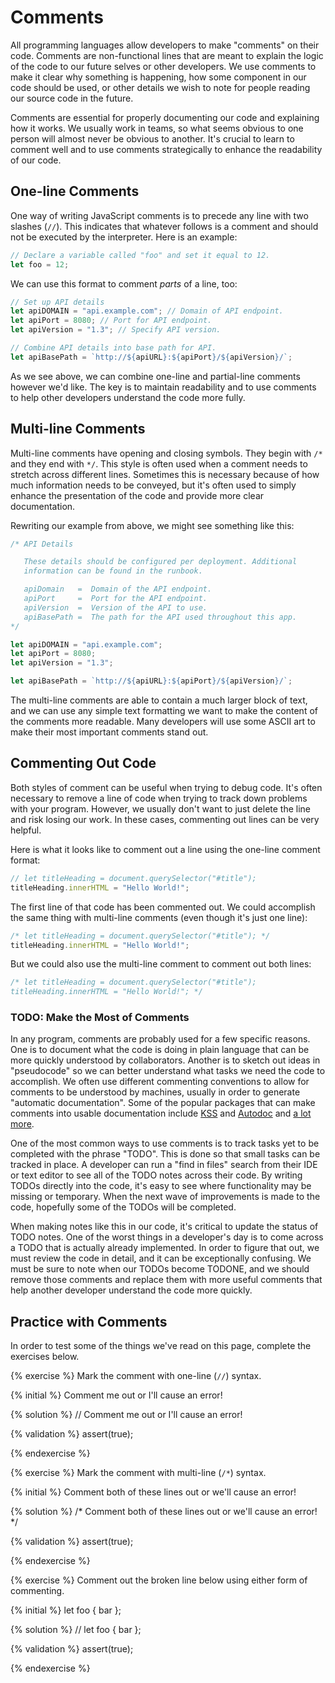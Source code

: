# Comments

All programming languages allow developers to make "comments" on their code. Comments are non-functional lines that are meant to explain the logic of the code to our future selves or other developers. We use comments to make it clear why something is happening, how some component in our code should be used, or other details we wish to note for people reading our source code in the future. 

Comments are essential for properly documenting our code and explaining how it works. We usually work in teams, so what seems obvious to one person will almost never be obvious to another. It's crucial to learn to comment well and to use comments strategically to enhance the readability of our code.

## One-line Comments

One way of writing JavaScript comments is to precede any line with two slashes (`//`). This indicates that whatever follows is a comment and should not be executed by the interpreter. Here is an example:

```js
// Declare a variable called "foo" and set it equal to 12.
let foo = 12;
```

We can use this format to comment _parts_ of a line, too:

```js
// Set up API details
let apiDOMAIN = "api.example.com"; // Domain of API endpoint.
let apiPort = 8080; // Port for API endpoint.
let apiVersion = "1.3"; // Specify API version.

// Combine API details into base path for API.
let apiBasePath = `http://${apiURL}:${apiPort}/${apiVersion}/`;
```
As we see above, we can combine one-line and partial-line comments however we'd like. The key is to maintain readability and to use comments to help other developers understand the code more fully.

## Multi-line Comments

Multi-line comments have opening and closing symbols. They begin with `/*` and they end with `*/`. This style is often used when a comment needs to stretch across different lines. Sometimes this is necessary because of how much information needs to be conveyed, but it's often used to simply enhance the presentation of the code and provide more clear documentation.

Rewriting our example from above, we might see something like this:

```js
/* API Details

   These details should be configured per deployment. Additional
   information can be found in the runbook.

   apiDomain   =  Domain of the API endpoint.
   apiPort     =  Port for the API endpoint.
   apiVersion  =  Version of the API to use.
   apiBasePath =  The path for the API used throughout this app.
*/

let apiDOMAIN = "api.example.com"; 
let apiPort = 8080; 
let apiVersion = "1.3"; 

let apiBasePath = `http://${apiURL}:${apiPort}/${apiVersion}/`;
```

The multi-line comments are able to contain a much larger block of text, and we can use any simple text formatting we want to make the content of the comments more readable. Many developers will use some ASCII art to make their most important comments stand out.

## Commenting Out Code

Both styles of comment can be useful when trying to debug code. It's often necessary to remove a line of code when trying to track down problems with your program. However, we usually don't want to just delete the line and risk losing our work. In these cases, commenting out lines can be very helpful.

Here is what it looks like to comment out a line using the one-line comment format:

```js
// let titleHeading = document.querySelector("#title");
titleHeading.innerHTML = "Hello World!";
```

The first line of that code has been commented out. We could accomplish the same thing with multi-line comments (even though it's just one line):

```js
/* let titleHeading = document.querySelector("#title"); */
titleHeading.innerHTML = "Hello World!";

```

But we could also use the multi-line comment to comment out both lines:

```js
/* let titleHeading = document.querySelector("#title");
titleHeading.innerHTML = "Hello World!"; */
```

<div class="tip-box">

<h3>TODO: Make the Most of Comments</h3>

<p>In any program, comments are probably used for a few specific reasons. One is to document what the code is doing in plain language that can be more quickly understood by collaborators. Another is to sketch out ideas in "pseudocode" so we can better understand what tasks we need the code to accomplish. We often use different commenting conventions to allow for comments to be understood by machines, usually in order to generate "automatic documentation". Some of the popular packages that can make comments into usable documentation include <a href="http://warpspire.com/kss/">KSS</a> and <a href="https://github.com/dtao/autodoc">Autodoc</a> and <a href="https://en.wikipedia.org/wiki/Comparison_of_documentation_generators">a lot more</a>.</p>

<p>One of the most common ways to use comments is to track tasks yet to be completed with the phrase "TODO". This is done so that small tasks can be tracked in place. A developer can run a "find in files" search from their IDE or text editor to see all of the TODO notes across their code. By writing TODOs directly into the code, it's easy to see where functionality may be missing or temporary. When the next wave of improvements is made to the code, hopefully some of the TODOs will be completed.</p>

<p>When making notes like this in our code, it's critical to update the status of TODO notes. One of the worst things in a developer's day is to come across a TODO that is actually already implemented. In order to figure that out, we must review the code in detail, and it can be exceptionally confusing. We must be sure to note when our TODOs become TODONE, and we should remove those comments and replace them with more useful comments that help another developer understand the code more quickly.</p>

</div>




## Practice with Comments
In order to test some of the things we've read on this page, complete the exercises below. 

{% exercise %}
Mark the comment with one-line (<code>//</code>) syntax.

{% initial %}
Comment me out or I'll cause an error!

{% solution %}
// Comment me out or I'll cause an error!

{% validation %}
assert(true);

{% endexercise %}

{% exercise %}
Mark the comment with multi-line (<code>/*</code>) syntax.

{% initial %}
Comment both of these lines out 
or we'll cause an error!

{% solution %}
/* Comment both of these lines out 
or we'll cause an error! */

{% validation %}
assert(true);

{% endexercise %}

{% exercise %}
Comment out the broken line below using either form of commenting.

{% initial %}
let foo { bar };

{% solution %}
// let foo { bar };

{% validation %}
assert(true);

{% endexercise %}